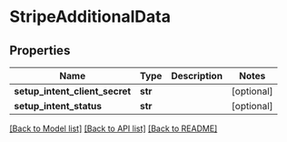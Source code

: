 # StripeAdditionalData

## Properties
Name | Type | Description | Notes
------------ | ------------- | ------------- | -------------
**setup_intent_client_secret** | **str** |  | [optional] 
**setup_intent_status** | **str** |  | [optional] 

[[Back to Model list]](../README.md#documentation-for-models) [[Back to API list]](../README.md#documentation-for-api-endpoints) [[Back to README]](../README.md)

